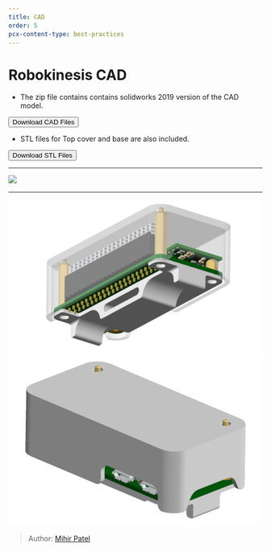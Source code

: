 ```yaml
---
title: CAD
order: 5
pcx-content-type: best-practices
---
```


# Robokinesis CAD

- The zip file contains contains solidworks 2019 version of the CAD model.

<Button type="secondary" href="https://github.com/mihyr/robokinesis/raw/main/cad/Robokinesis.zip">Download CAD Files</Button>

- STL files for Top cover and base are also included.

<Button type="secondary" href="https://github.com/mihyr/robokinesis/tree/main/cad">Download STL Files</Button>

---
![](https://raw.githubusercontent.com/mihyr/robokinesis/main/media/rk.gif)

---
![](https://raw.githubusercontent.com/mihyr/robokinesis/main/media/cad_transparent1.png)
![](https://raw.githubusercontent.com/mihyr/robokinesis/main/media/cad1.png)


> Author: [Mihir Patel](https://github.com/mihyr)